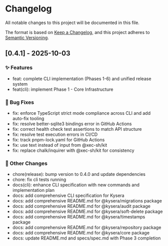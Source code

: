 # Changelog

All notable changes to this project will be documented in this file.

The format is based on [Keep a Changelog](https://keepachangelog.com/en/1.0.0/),
and this project adheres to [Semantic Versioning](https://semver.org/spec/v2.0.0.html).


## [0.4.1] - 2025-10-03

### ✨ Features

- feat: complete CLI implementation (Phases 1-6) and unified release system
- feat(cli): implement Phase 1 - Core Infrastructure

### 🐛 Bug Fixes

- fix: enforce TypeScript strict mode compliance across CLI and add auto-fix tooling
- fix: resolve better-sqlite3 bindings error in GitHub Actions
- fix: correct health check test assertions to match API structure
- fix: resolve test execution errors in CI/CD
- fix: track pnpm-lock.yaml for GitHub Actions
- fix: use text instead of input from @xec-sh/kit
- fix: replace chalk/inquirer with @xec-sh/kit for consistency

### 📝 Other Changes

- chore(release): bump version to 0.4.0 and update dependencies
- chore: fix cli tests running
- docs(cli): enhance CLI specification with new commands and implementation plan
- docs: add comprehensive CLI specification for Kysera
- docs: add comprehensive README.md for @kysera/migrations package
- docs: add comprehensive README.md for @kysera/audit package
- docs: add comprehensive README.md for @kysera/soft-delete package
- docs: add comprehensive README.md for @kysera/timestamps package
- docs: add comprehensive README.md for @kysera/repository package
- docs: add comprehensive README.md for @kysera/core package
- docs: update README.md and specs/spec.md with Phase 3 completion

